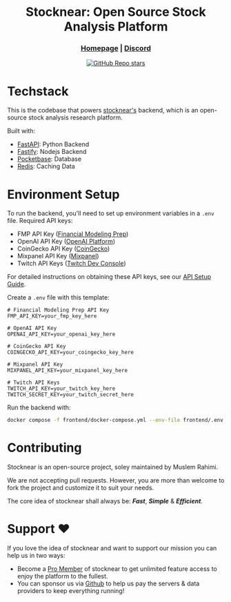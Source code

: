 <div align="center">



# **Stocknear: Open Source Stock Analysis Platform**

<h3>

[Homepage](https://stocknear.com/) | [Discord](https://discord.com/invite/hCwZMMZ2MT)

</h3>

[![GitHub Repo stars](https://img.shields.io/github/stars/stocknear/backend)](https://github.com/stocknear/backend/stargazers)

</div>



# Techstack

This is the codebase that powers [stocknear's](https://stocknear.com/) backend, which is an open-source stock analysis research platform.

Built with:
- [FastAPI](https://fastapi.tiangolo.com/): Python Backend
- [Fastify](https://fastify.dev/): Nodejs Backend
- [Pocketbase](https://pocketbase.io/): Database
- [Redis](https://redis.io/): Caching Data

# Environment Setup

To run the backend, you'll need to set up environment variables in a `.env` file. Required API keys:

- FMP API Key ([Financial Modeling Prep](https://financialmodelingprep.com/developer))
- OpenAI API Key ([OpenAI Platform](https://platform.openai.com/api-keys))
- CoinGecko API Key ([CoinGecko](https://www.coingecko.com/api/pricing))
- Mixpanel API Key ([Mixpanel](https://mixpanel.com/))
- Twitch API Keys ([Twitch Dev Console](https://dev.twitch.tv/console/apps))

For detailed instructions on obtaining these API keys, see our [API Setup Guide](docs/API_SETUP.md).

Create a `.env` file with this template:
```env
# Financial Modeling Prep API Key
FMP_API_KEY=your_fmp_key_here

# OpenAI API Key
OPENAI_API_KEY=your_openai_key_here

# CoinGecko API Key
COINGECKO_API_KEY=your_coingecko_key_here

# Mixpanel API Key
MIXPANEL_API_KEY=your_mixpanel_key_here

# Twitch API Keys
TWITCH_API_KEY=your_twitch_key_here
TWITCH_SECRET_KEY=your_twitch_secret_here
```

Run the backend with:
```bash
docker compose -f frontend/docker-compose.yml --env-file frontend/.env up --build -d
```

# Contributing
Stocknear is an open-source project, soley maintained by Muslem Rahimi.

We are not accepting pull requests. However, you are more than welcome to fork the project and customize it to suit your needs.

The core idea of stocknear shall always be: **_Fast_**, **_Simple_** & **_Efficient_**.


# Support ❤️

If you love the idea of stocknear and want to support our mission you can help us in two ways:

- Become a [Pro Member](https://stocknear.com/pricing) of stocknear to get unlimited feature access to enjoy the platform to the fullest.
- You can sponsor us via [Github](https://github.com/sponsors/stocknear) to help us pay the servers & data providers to keep everything running!
